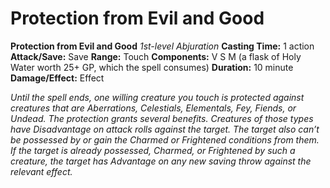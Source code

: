 # Protection from Evil and Good

**Protection from Evil and Good**
_1st-level Abjuration_
**Casting Time:** 1 action
**Attack/Save:** Save
**Range:** Touch
**Components:** V S M (a flask of Holy Water worth 25+ GP, which the spell consumes)
**Duration:** 10 minute
**Damage/Effect:** Effect

*Until the spell ends, one willing creature you touch is protected against creatures that are Aberrations, Celestials, Elementals, Fey, Fiends, or Undead. The protection grants several benefits. Creatures of those types have Disadvantage on attack rolls against the target. The target also can’t be possessed by or gain the Charmed or Frightened conditions from them. If the target is already possessed, Charmed, or Frightened by such a creature, the target has Advantage on any new saving throw against the relevant effect.*